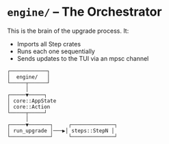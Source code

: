 # `engine/` – The Orchestrator

This is the brain of the upgrade process. It:
- Imports all Step crates
- Runs each one sequentially
- Sends updates to the TUI via an mpsc channel

```figma
┌────────────┐
│  engine/   │
└─────┬──────┘
      │
┌─────▼─────┐
│ core::AppState
│ core::Action
└─────┬─────┘
      │
┌─────▼───────┐     ┌──────────────┐
│ run_upgrade │───▶│ steps::StepN │
└─────────────┘     └──────────────┘
```
